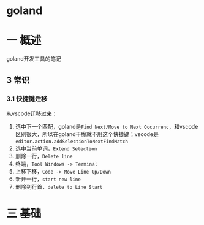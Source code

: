 # goland

# 一 概述
goland开发工具的笔记

## 3 常识
### 3.1 快捷键迁移
从vscode迁移过来：
1. 选中下一个匹配，goland是`Find Next/Move to Next Occurrenc`，和vscode区别很大，所以在goland干脆就不用这个快捷键；vscode是`editor.action.addSelectionToNextFindMatch`
2. 选中当前单词，`Extend Selection`
3. 删除一行，`Delete line`
4. 终端，`Tool Windows -> Terminal`
5. 上移下移，`Code -> Move Line Up/Down`
6. 新开一行，`start new line`
7. 删除到行首，`delete to Line Start`

# 三 基础

